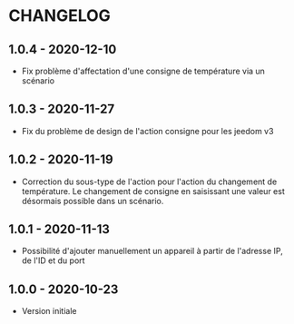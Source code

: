 # CHANGELOG

## 1.0.4 - 2020-12-10
+ Fix problème d'affectation d'une consigne de température via un scénario

## 1.0.3 - 2020-11-27
+ Fix du problème de design de l'action consigne pour les jeedom v3

## 1.0.2 - 2020-11-19
+ Correction du sous-type de l'action pour l'action du changement de température. Le changement de consigne en saisissant une valeur est désormais possible dans un scénario.

## 1.0.1 - 2020-11-13  
+ Possibilité d'ajouter manuellement un appareil à partir de l'adresse IP, de l'ID et du port

## 1.0.0 - 2020-10-23  
+ Version initiale
